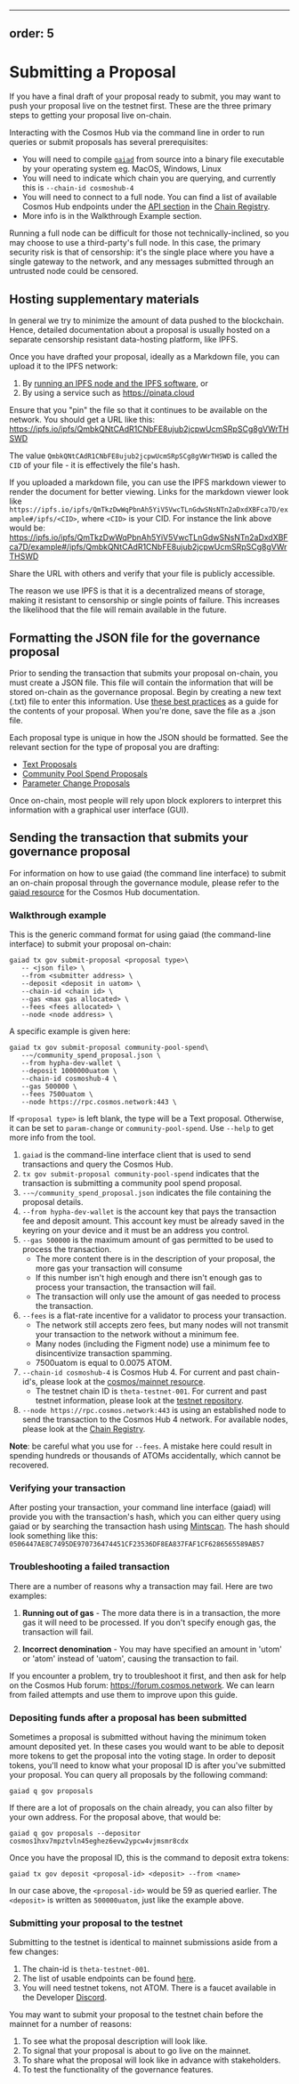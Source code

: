 ***

## order: 5

# Submitting a Proposal

If you have a final draft of your proposal ready to submit, you may want to push
your proposal live on the testnet first. These are the three primary steps to
getting your proposal live on-chain.

Interacting with the Cosmos Hub via the command line in order to run queries or
submit proposals has several prerequisites:

*   You will need to compile
    [`gaiad`](https://hub.cosmos.network/main/getting-started/installation.html)
    from source into a binary file executable by your operating system eg. MacOS,
    Windows, Linux
*   You will need to indicate which chain you are querying, and currently this is
    `--chain-id cosmoshub-4`
*   You will need to connect to a full node. You can find a list of available
    Cosmos Hub endpoints under the
    [API section](https://github.com/cosmos/chain-registry/blob/master/cosmoshub/chain.json)
    in the [Chain Registry](https://github.com/cosmos/chain-registry).
*   More info is in the Walkthrough Example section.

Running a full node can be difficult for those not technically-inclined, so you
may choose to use a third-party's full node. In this case, the primary security
risk is that of censorship: it's the single place where you have a single
gateway to the network, and any messages submitted through an untrusted node
could be censored.

## Hosting supplementary materials

In general we try to minimize the amount of data pushed to the blockchain.
Hence, detailed documentation about a proposal is usually hosted on a separate
censorship resistant data-hosting platform, like IPFS.

Once you have drafted your proposal, ideally as a Markdown file, you can upload
it to the IPFS network:

1.  By [running an IPFS node and the IPFS software](https://ipfs.io), or
2.  By using a service such as <https://pinata.cloud>

Ensure that you "pin" the file so that it continues to be available on the
network. You should get a URL like this:
https://ipfs.io/ipfs/QmbkQNtCAdR1CNbFE8ujub2jcpwUcmSRpSCg8gVWrTHSWD

The value `QmbkQNtCAdR1CNbFE8ujub2jcpwUcmSRpSCg8gVWrTHSWD` is called the `CID`
of your file - it is effectively the file's hash.

If you uploaded a markdown file, you can use the IPFS markdown viewer to render
the document for better viewing. Links for the markdown viewer look like
`https://ipfs.io/ipfs/QmTkzDwWqPbnAh5YiV5VwcTLnGdwSNsNTn2aDxdXBFca7D/example#/ipfs/<CID>`,
where `<CID>` is your CID. For instance the link above would be:
https://ipfs.io/ipfs/QmTkzDwWqPbnAh5YiV5VwcTLnGdwSNsNTn2aDxdXBFca7D/example#/ipfs/QmbkQNtCAdR1CNbFE8ujub2jcpwUcmSRpSCg8gVWrTHSWD

Share the URL with others and verify that your file is publicly accessible.

The reason we use IPFS is that it is a decentralized means of storage, making it
resistant to censorship or single points of failure. This increases the
likelihood that the file will remain available in the future.

## Formatting the JSON file for the governance proposal

Prior to sending the transaction that submits your proposal on-chain, you must
create a JSON file. This file will contain the information that will be stored
on-chain as the governance proposal. Begin by creating a new text (.txt) file to
enter this information. Use [these best practices](./best-practices.md) as a
guide for the contents of your proposal. When you're done, save the file as a
.json file.

Each proposal type is unique in how the JSON should be formatted. See the
relevant section for the type of proposal you are drafting:

*   [Text Proposals](./formatting.md#text)
*   [Community Pool Spend Proposals](./formatting.md#community-pool-spend)
*   [Parameter Change Proposals](./formatting.md#parameter-change)

Once on-chain, most people will rely upon block explorers to interpret this
information with a graphical user interface (GUI).

## Sending the transaction that submits your governance proposal

For information on how to use gaiad (the command line interface) to submit an
on-chain proposal through the governance module, please refer to the
[gaiad resource](../hub-tutorials/gaiad.md) for the Cosmos Hub documentation.

### Walkthrough example

This is the generic command format for using gaiad (the command-line interface)
to submit your proposal on-chain:

```
gaiad tx gov submit-proposal <proposal type>\
   -- <json file> \
   --from <submitter address> \
   --deposit <deposit in uatom> \
   --chain-id <chain id> \
   --gas <max gas allocated> \
   --fees <fees allocated> \
   --node <node address> \

```

A specific example is given here:

```
gaiad tx gov submit-proposal community-pool-spend\
   --~/community_spend_proposal.json \
   --from hypha-dev-wallet \
   --deposit 1000000uatom \
   --chain-id cosmoshub-4 \
   --gas 500000 \
   --fees 7500uatom \
   --node https://rpc.cosmos.network:443 \

```

If `<proposal type>` is left blank, the type will be a Text proposal. Otherwise,
it can be set to `param-change` or `community-pool-spend`. Use `--help` to get
more info from the tool.

1.  `gaiad` is the command-line interface client that is used to send
    transactions and query the Cosmos Hub.
2.  `tx gov submit-proposal community-pool-spend` indicates that the transaction
    is submitting a community pool spend proposal.
3.  `--~/community_spend_proposal.json` indicates the file containing the
    proposal details.
4.  `--from hypha-dev-wallet` is the account key that pays the transaction fee
    and deposit amount. This account key must be already saved in the keyring on
    your device and it must be an address you control.
5.  `--gas 500000` is the maximum amount of gas permitted to be used to process
    the transaction.
    *   The more content there is in the description of your proposal, the more gas
        your transaction will consume
    *   If this number isn't high enough and there isn't enough gas to process your
        transaction, the transaction will fail.
    *   The transaction will only use the amount of gas needed to process the
        transaction.
6.  `--fees` is a flat-rate incentive for a validator to process your
    transaction.
    *   The network still accepts zero fees, but many nodes will not transmit your
        transaction to the network without a minimum fee.
    *   Many nodes (including the Figment node) use a minimum fee to disincentivize
        transaction spamming.
    *   7500uatom is equal to 0.0075 ATOM.
7.  `--chain-id cosmoshub-4` is Cosmos Hub 4. For current and past chain-id's,
    please look at the
    [cosmos/mainnet resource](https://github.com/cosmos/mainnet).
    *   The testnet chain ID is `theta-testnet-001`. For current and past testnet
        information, please look at the
        [testnet repository](https://github.com/cosmos/testnets).
8.  `--node https://rpc.cosmos.network:443` is using an established node to send
    the transaction to the Cosmos Hub 4 network. For available nodes, please look
    at the
    [Chain Registry](https://github.com/cosmos/chain-registry/blob/master/cosmoshub/chain.json).

**Note**: be careful what you use for `--fees`. A mistake here could result in
spending hundreds or thousands of ATOMs accidentally, which cannot be recovered.

### Verifying your transaction

After posting your transaction, your command line interface (gaiad) will provide
you with the transaction's hash, which you can either query using gaiad or by
searching the transaction hash using
[Mintscan](https://www.mintscan.io/cosmos/txs/0506447AE8C7495DE970736474451CF23536DF8EA837FAF1CF6286565589AB57).
The hash should look something like this:
`0506447AE8C7495DE970736474451CF23536DF8EA837FAF1CF6286565589AB57`

### Troubleshooting a failed transaction

There are a number of reasons why a transaction may fail. Here are two examples:

1.  **Running out of gas** - The more data there is in a transaction, the more
    gas it will need to be processed. If you don't specify enough gas, the
    transaction will fail.

2.  **Incorrect denomination** - You may have specified an amount in 'utom' or
    'atom' instead of 'uatom', causing the transaction to fail.

If you encounter a problem, try to troubleshoot it first, and then ask for help
on the Cosmos Hub forum:
<https://forum.cosmos.network>. We can learn from
failed attempts and use them to improve upon this guide.

### Depositing funds after a proposal has been submitted

Sometimes a proposal is submitted without having the minimum token amount
deposited yet. In these cases you would want to be able to deposit more tokens
to get the proposal into the voting stage. In order to deposit tokens, you'll
need to know what your proposal ID is after you've submitted your proposal. You
can query all proposals by the following command:

    gaiad q gov proposals

If there are a lot of proposals on the chain already, you can also filter by
your own address. For the proposal above, that would be:

    gaiad q gov proposals --depositor cosmos1hxv7mpztvln45eghez6evw2ypcw4vjmsmr8cdx

Once you have the proposal ID, this is the command to deposit extra tokens:

    gaiad tx gov deposit <proposal-id> <deposit> --from <name>

In our case above, the `<proposal-id>` would be 59 as queried earlier. The
`<deposit>` is written as `500000uatom`, just like the example above.

### Submitting your proposal to the testnet

Submitting to the testnet is identical to mainnet submissions aside from a few
changes:

1.  The chain-id is `theta-testnet-001`.
2.  The list of usable endpoints can be found
    [here](https://github.com/cosmos/testnets/tree/master/public#readme).
3.  You will need testnet tokens, not ATOM. There is a faucet available in the
    Developer [Discord](https://discord.gg/W8trcGV).

You may want to submit your proposal to the testnet chain before the mainnet for
a number of reasons:

1.  To see what the proposal description will look like.
2.  To signal that your proposal is about to go live on the mainnet.
3.  To share what the proposal will look like in advance with stakeholders.
4.  To test the functionality of the governance features.
